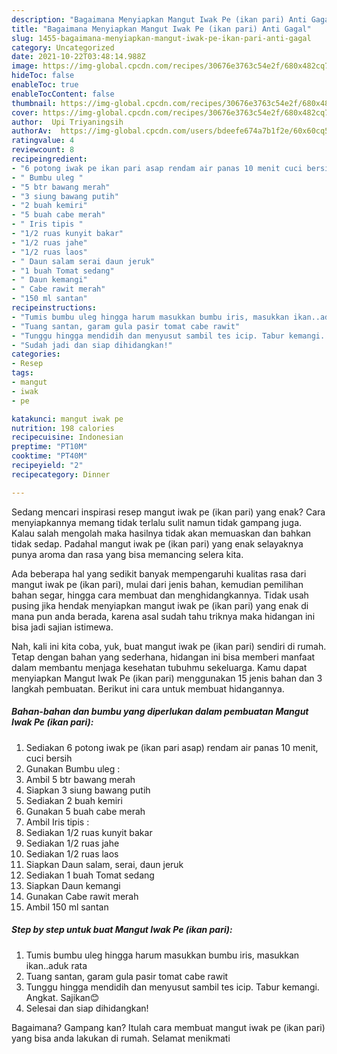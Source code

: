 ```yaml
---
description: "Bagaimana Menyiapkan Mangut Iwak Pe (ikan pari) Anti Gagal"
title: "Bagaimana Menyiapkan Mangut Iwak Pe (ikan pari) Anti Gagal"
slug: 1455-bagaimana-menyiapkan-mangut-iwak-pe-ikan-pari-anti-gagal
category: Uncategorized
date: 2021-10-22T03:48:14.988Z
image: https://img-global.cpcdn.com/recipes/30676e3763c54e2f/680x482cq70/mangut-iwak-pe-ikan-pari-foto-resep-utama.jpg
hideToc: false
enableToc: true
enableTocContent: false
thumbnail: https://img-global.cpcdn.com/recipes/30676e3763c54e2f/680x482cq70/mangut-iwak-pe-ikan-pari-foto-resep-utama.jpg
cover: https://img-global.cpcdn.com/recipes/30676e3763c54e2f/680x482cq70/mangut-iwak-pe-ikan-pari-foto-resep-utama.jpg
author:  Upi Triyaningsih
authorAv:  https://img-global.cpcdn.com/users/bdeefe674a7b1f2e/60x60cq50/avatar.jpg
ratingvalue: 4
reviewcount: 8
recipeingredient:
- "6 potong iwak pe ikan pari asap rendam air panas 10 menit cuci bersih"
- " Bumbu uleg "
- "5 btr bawang merah"
- "3 siung bawang putih"
- "2 buah kemiri"
- "5 buah cabe merah"
- " Iris tipis "
- "1/2 ruas kunyit bakar"
- "1/2 ruas jahe"
- "1/2 ruas laos"
- " Daun salam serai daun jeruk"
- "1 buah Tomat sedang"
- " Daun kemangi"
- " Cabe rawit merah"
- "150 ml santan"
recipeinstructions:
- "Tumis bumbu uleg hingga harum masukkan bumbu iris, masukkan ikan..aduk rata"
- "Tuang santan, garam gula pasir tomat cabe rawit"
- "Tunggu hingga mendidih dan menyusut sambil tes icip. Tabur kemangi. Angkat. Sajikan😊"
- "Sudah jadi dan siap dihidangkan!"
categories:
- Resep
tags:
- mangut
- iwak
- pe

katakunci: mangut iwak pe 
nutrition: 198 calories
recipecuisine: Indonesian
preptime: "PT10M"
cooktime: "PT40M"
recipeyield: "2"
recipecategory: Dinner

---
```



Sedang mencari inspirasi resep mangut iwak pe (ikan pari) yang enak? Cara menyiapkannya memang tidak terlalu sulit namun tidak gampang juga. Kalau salah mengolah maka hasilnya tidak akan memuaskan dan bahkan tidak sedap. Padahal mangut iwak pe (ikan pari) yang enak selayaknya punya aroma dan rasa yang bisa memancing selera kita.


Ada beberapa hal yang sedikit banyak mempengaruhi kualitas rasa dari mangut iwak pe (ikan pari), mulai dari jenis bahan, kemudian pemilihan bahan segar, hingga cara membuat dan menghidangkannya. Tidak usah pusing jika hendak menyiapkan mangut iwak pe (ikan pari) yang enak di mana pun anda berada, karena asal sudah tahu triknya maka hidangan ini bisa jadi sajian istimewa.




Nah, kali ini kita coba, yuk, buat mangut iwak pe (ikan pari) sendiri di rumah. Tetap dengan bahan yang sederhana, hidangan ini bisa memberi manfaat dalam membantu menjaga kesehatan tubuhmu sekeluarga. Kamu dapat menyiapkan Mangut Iwak Pe (ikan pari) menggunakan 15 jenis bahan dan 3 langkah pembuatan. Berikut ini cara untuk membuat hidangannya.

<!--inarticleads1-->

##### Bahan-bahan dan bumbu yang diperlukan dalam pembuatan Mangut Iwak Pe (ikan pari):

1. Sediakan 6 potong iwak pe (ikan pari asap) rendam air panas 10 menit, cuci bersih
1. Gunakan  Bumbu uleg :
1. Ambil 5 btr bawang merah
1. Siapkan 3 siung bawang putih
1. Sediakan 2 buah kemiri
1. Gunakan 5 buah cabe merah
1. Ambil  Iris tipis :
1. Sediakan 1/2 ruas kunyit bakar
1. Sediakan 1/2 ruas jahe
1. Sediakan 1/2 ruas laos
1. Siapkan  Daun salam, serai, daun jeruk
1. Sediakan 1 buah Tomat sedang
1. Siapkan  Daun kemangi
1. Gunakan  Cabe rawit merah
1. Ambil 150 ml santan




<!--inarticleads2-->

##### Step by step untuk buat Mangut Iwak Pe (ikan pari):

1. Tumis bumbu uleg hingga harum masukkan bumbu iris, masukkan ikan..aduk rata
1. Tuang santan, garam gula pasir tomat cabe rawit
1. Tunggu hingga mendidih dan menyusut sambil tes icip. Tabur kemangi. Angkat. Sajikan😊
1. Selesai dan siap dihidangkan!



Bagaimana? Gampang kan? Itulah cara membuat mangut iwak pe (ikan pari) yang bisa anda lakukan di rumah. Selamat menikmati

